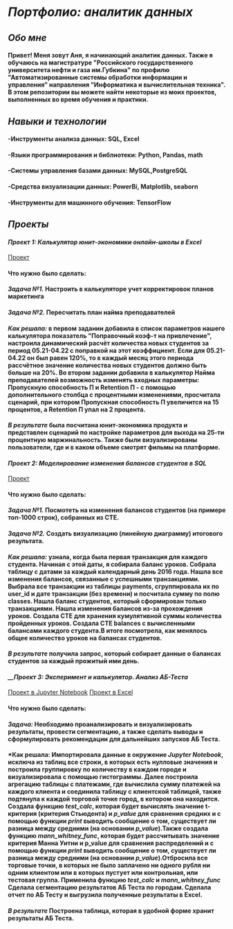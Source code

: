 # *__Портфолио: аналитик данных__*
## *__Обо мне__*
#### Привет! Меня зовут Аня, я начинающий аналитик данных. Также я обучаюсь на магистратуре "Российского государственного университета нефти и газа им.Губкина" по профилю "Автоматизированные системы обработки информации и управления" направления "Информатика и вычислительная техника". В этом репозитории вы можете найти некоторые из моих проектов, выполненных во время обучения и практики.
## *__Навыки и технологии__*
#### -Инструменты анализа данных: SQL, Excel
#### -Языки программирования и библиотеки: Python, Pandas, math
#### -Системы управления базами данных: MySQL,PostgreSQL
#### -Средства визуализации данных:  PowerBi, Matplotlib, seaborn
#### -Инструменты для машинного обучения: TensorFlow
## *__Проекты__*
#### *__Проект 1: Калькулятор юнит-экономики онлайн-школы в Excel__*
[Проект](<https://docs.google.com/spreadsheets/d/1mQ56qskyZg6YuYIOChsoX7wkBgosbT-K/edit#gid=1670325505>)
#### Что нужно было сделать:
#### *Задача №1.* Настроить в калькуляторе учет корректировок планов маркетинга
#### *Задача №2.* Пересчитать план найма преподавателей
#### *Как решала:* в первом задании добавила в список параметров нашего калькулятора показатель "Поправочный коэф-т на привлечение", настроила динамический расчёт количества новых студентов за период 05.21-04.22 с поправкой на этот коэффициент. Если для 05.21-04.22 он был равен 120%, то в каждый месяц этого периода рассчётное значение количества новых студентов должно быть больше на 20%. Во втором задании добавила в калькулятор Найма преподавателей возможность изменять входных параметры: Пропускную способность П и Retention П - с помощью дополнительного столбца с процентными изменениями, просчитала сценарий, при котором Пропускная способность П увеличится на 15 процентов, а Retention П упал на 2 процента.
#### *В результате* была посчитана юнит-экономика продукта и представлен сценарий по настройке параметров для выхода на 25-ти процентную маржинальность. Также были визуализированы пользователи, где и в каком объеме смотрят фильмы на платформе. 
#### *__Проект 2: Моделирование изменения балансов студентов в SQL__*
[Проект](<https://docs.google.com/spreadsheets/d/18hvQglPqxNenlaqilQr1HSVvQ1915FlA/edit?usp=sharing&ouid=110581665585668535971&rtpof=true&sd=true>)
#### Что нужно было сделать:
#### *Задача №1.* Посмотеть на изменения балансов студентов (на примере топ-1000 строк), собранных из CTE. 
#### *Задача №2.* Создать визуализацию (линейную диаграмму) итогового результата. 
#### *Как решала:* узнала, когда была первая транзакция для каждого студента. Начиная с этой даты, я собирала баланс уроков. Собрала таблицу с датами за каждый календарный день 2016 года. Нашла все изменения балансов, связанные с успешными транзакциями. Выбрала все транзакции из таблицы payments, сгруппировала их по user_id и дате транзакции (без времени) и посчитала сумму по полю classes. Нашла баланс студентов, который сформирован только транзакциями. Нашла изменения балансов из-за прохождения уроков. Создала CTE для хранения кумулятивной суммы количества пройденных уроков. Создала CTE balances с вычисленными балансами каждого студента.В итоге посмотрела, как менялось общее количество уроков на балансах студентов.
#### *В результате* получила запрос, который собирает данные о балансах студентов за каждый прожитый ими день.
#### *__Проект 3: Эксперимент и калькулятор. Анализ АБ-Теста*
[Проект в  Jupyter Notebook](<[https://docs.google.com/spreadsheets/d/1mQ56qskyZg6YuYIOChsoX7wkBgosbT-K/edit#gid=1670325505](https://drive.google.com/file/d/1UGDSIF0AvP9xJhG80iQp3pL-IT-QkFjF/view?usp=sharing)>)
 [Проект в   Excel](<https://docs.google.com/spreadsheets/d/1Tdusblrrz0PofjYjrje3f3aIQZZ_VXyk/edit?usp=sharing&ouid=110581665585668535971&rtpof=true&sd=true>)
#### Что нужно было сделать:
#### *Задача:* Необходимо проанализировать и визуализировать результаты, провести сегментацию, а также сделать выводы и сформулировать рекомендации для дальнейших запусков АБ Теста.
#### *Как решала: Импортировала данные в окружение *Jupyter Notebook*, исключа из таблиц все строки, в которых есть нулловые значения и построила группировку по количеству в каждом городе и визуализировала с помощью гистограммы. Далее построила агрегацию таблицы с платежами, где вычислила сумму платежей на каждого клиента и соединила таблицу с клиентской таблицей, также подтянула к каждой торговой точке город, в котором она находится. Создала функцию ***test_calc***, которая будет вычислять значение t-критерия (критерия Стьюдента) и *p_value* для сравнения средних и с помощью функции *print* выводить сообщение о том, существует ли разница между средними (на основании *p_value*).Также создала функцию ***mann_whitney_func***, которая будет рассчитывать значение критерия Манна Уитни и p_value для сравнения распределений и с помощью функции *print* выводить сообщение о том, существует ли разница между средними (на основании *p_value*).Отбросила все торговые точки, в которых не было заплачено ни одного рубля ни одним клиентом или в которых пустует или контрольная, или тестовая группа. Применила функцию ***test_calc*** и ***mann_whitney_func*** Сделала сегментацию результатов АБ Теста по городам. Сделала отчет по АБ Тесту и выгрузила полученные результаты в Excel.
#### *В результате* Построена таблица, которая в удобной форме хранит результаты АБ Теста. 
